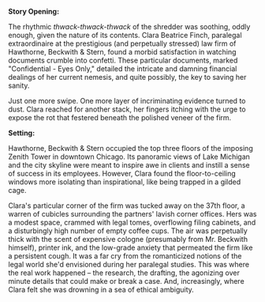 **Story Opening:**

The rhythmic *thwack-thwack-thwack* of the shredder was soothing, oddly enough, given the nature of its contents. Clara Beatrice Finch, paralegal extraordinaire at the prestigious (and perpetually stressed) law firm of Hawthorne, Beckwith & Stern, found a morbid satisfaction in watching documents crumble into confetti. These particular documents, marked "Confidential - Eyes Only," detailed the intricate and damning financial dealings of her current nemesis, and quite possibly, the key to saving her sanity.

Just one more swipe. One more layer of incriminating evidence turned to dust. Clara reached for another stack, her fingers itching with the urge to expose the rot that festered beneath the polished veneer of the firm.

**Setting:**

Hawthorne, Beckwith & Stern occupied the top three floors of the imposing Zenith Tower in downtown Chicago. Its panoramic views of Lake Michigan and the city skyline were meant to inspire awe in clients and instill a sense of success in its employees. However, Clara found the floor-to-ceiling windows more isolating than inspirational, like being trapped in a gilded cage.

Clara's particular corner of the firm was tucked away on the 37th floor, a warren of cubicles surrounding the partners' lavish corner offices. Hers was a modest space, crammed with legal tomes, overflowing filing cabinets, and a disturbingly high number of empty coffee cups. The air was perpetually thick with the scent of expensive cologne (presumably from Mr. Beckwith himself), printer ink, and the low-grade anxiety that permeated the firm like a persistent cough. It was a far cry from the romanticized notions of the legal world she'd envisioned during her paralegal studies. This was where the real work happened – the research, the drafting, the agonizing over minute details that could make or break a case. And, increasingly, where Clara felt she was drowning in a sea of ethical ambiguity.
